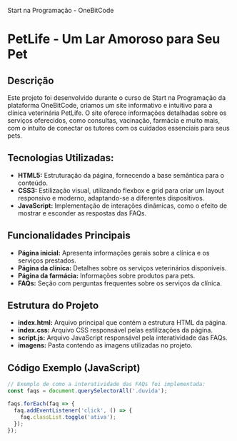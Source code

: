  Start na Programação - OneBitCode

# PetLife - Um Lar Amoroso para Seu Pet

## Descrição
Este projeto foi desenvolvido durante o curso de Start na Programação da plataforma OneBitCode, criamos um site informativo e intuitivo para a clínica veterinária PetLife. O site oferece informações detalhadas sobre os serviços oferecidos, como consultas, vacinação, farmácia e muito mais, com o intuito de conectar os tutores com os cuidados essenciais para seus pets. 

## Tecnologias Utilizadas:
* **HTML5:** Estruturação da página, fornecendo a base semântica para o conteúdo.
* **CSS3:** Estilização visual, utilizando flexbox e grid para criar um layout responsivo e moderno, adaptando-se a diferentes dispositivos.
* **JavaScript:** Implementação de interações dinâmicas, como o efeito de mostrar e esconder as respostas das FAQs.

## Funcionalidades Principais
* **Página inicial:** Apresenta informações gerais sobre a clínica e os serviços prestados.
* **Página da clínica:** Detalhes sobre os serviços veterinários disponíveis.
* **Página da farmácia:** Informações sobre produtos para pets.
* **FAQs:** Seção com perguntas frequentes sobre os serviços da clínica.

## Estrutura do Projeto
* **index.html:** Arquivo principal que contém a estrutura HTML da página.
* **index.css:** Arquivo CSS responsável pelas estilizações da página.
* **script.js:** Arquivo JavaScript responsável pela interatividade das FAQs.
* **imagens:** Pasta contendo as imagens utilizadas no projeto.


## Código Exemplo (JavaScript)
```javascript
// Exemplo de como a interatividade das FAQs foi implementada:
const faqs = document.querySelectorAll('.duvida');

faqs.forEach(faq => {
  faq.addEventListener('click', () => {
    faq.classList.toggle('ativa');
  });
});

